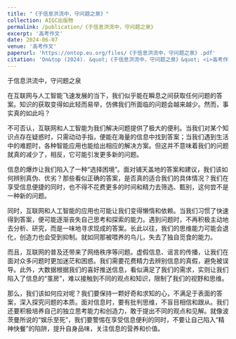 ```yaml
---
title: "《于信息洪流中，守问题之泉》"
collection: AIGC出版物
permalink: /publication/《于信息洪流中，守问题之泉》
excerpt: '高考作文'
date: 2024-06-07
venue: '高考作文'
paperurl: 'https://ontop.eu.org/files/《于信息洪流中，守问题之泉》.pdf'
citation: 'On&top (2024). &quot;《于信息洪流中，守问题之泉》&quot; <i>高考作文</i>.'
---
```


于信息洪流中，守问题之泉

在互联网与人工智能飞速发展的当下，我们似乎能在瞬息之间获取任何问题的答案。知识的获取变得如此轻而易举，仿佛我们所面临的问题会越来越少。然而，事实真的如此吗？

不可否认，互联网和人工智能为我们解决问题提供了极大的便利。当我们对某个知识点存在疑惑时，只需动动手指，便能在海量的信息中找到答案；当我们遇到生活中的难题时，各种智能应用也能给出相应的解决方案。但这并不意味着我们的问题就真的减少了，相反，它可能引发更多新的问题。

信息的爆炸让我们陷入了一种“选择困境”。面对铺天盖地的答案和建议，我们该如何辨别真伪、优劣？那些看似正确的答案，是否真的适合我们的具体情况？我们在享受信息便捷的同时，也不得不花费更多的时间和精力去筛选、甄别，这何尝不是一种新的问题。

同时，互联网和人工智能的应用也可能让我们变得懒惰和依赖。当我们习惯了快速得到答案，便可能逐渐丧失自己思考和探索的能力。遇到问题时，不再积极主动地去分析、研究，而是一味地寻求现成的答案。长此以往，我们的思维能力可能会退化，创造力也会受到抑制。就如同那被喂养的鸟儿，失去了独自觅食的能力。

而且，互联网的普及还带来了网络秩序等问题。虚假信息、谣言的传播，让我们在面对众多问题时更加迷茫和困惑。我们需要花费精力去辨别信息的真假，避免被误导。此外，大数据根据我们的喜好推送信息，看似满足了我们的需求，实则让我们陷入了信息的“茧房”，难以接触到不同的观点和知识，限制了我们的视野和思维。

那么，我们该如何应对呢？我们要保持一颗好奇和求知的心，不满足于表面的答案，深入探究问题的本质。面对信息时，要有批判思维，不盲目相信和跟从。我们还要积极培养自己的独立思考能力和创造力，敢于提出不同的观点和见解。就像波茨曼所说的“娱乐至死”，我们要警惕在享受信息便利的同时，不要让自己陷入“精神快餐”的陷阱，提升自身品味，关注信息的营养和价值。
